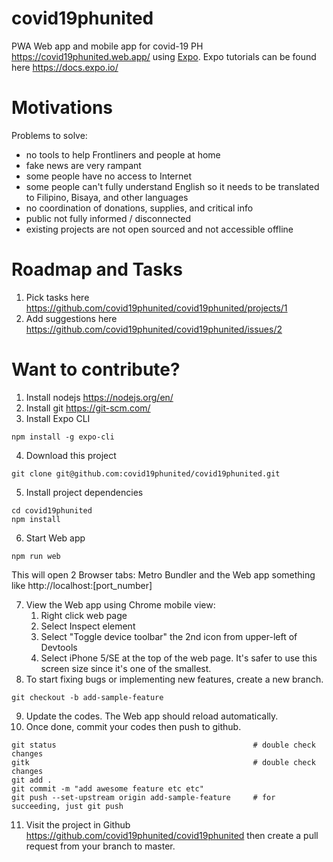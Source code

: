 # covid19phunited
PWA Web app and mobile app for covid-19 PH https://covid19phunited.web.app/ using [Expo](https://expo.io).
Expo tutorials can be found here https://docs.expo.io/

# Motivations
Problems to solve:
- no tools to help Frontliners and people at home
- fake news are very rampant
- some people have no access to Internet
- some people can't fully understand English so it needs to be translated to Filipino, Bisaya, and other languages
- no coordination of donations, supplies, and critical info
- public not fully informed / disconnected
- existing projects are not open sourced and not accessible offline

# Roadmap and Tasks
1. Pick tasks here https://github.com/covid19phunited/covid19phunited/projects/1
2. Add suggestions here https://github.com/covid19phunited/covid19phunited/issues/2

# Want to contribute?
1. Install nodejs https://nodejs.org/en/
2. Install git https://git-scm.com/
3. Install Expo CLI
```
npm install -g expo-cli
```
4. Download this project
```
git clone git@github.com:covid19phunited/covid19phunited.git
```
5. Install project dependencies
```
cd covid19phunited
npm install
```
6. Start Web app
```
npm run web
```
This will open 2 Browser tabs: Metro Bundler and the Web app something like http://localhost:[port_number]

7. View the Web app using Chrome mobile view:
    1. Right click web page
    2. Select Inspect element
    3. Select "Toggle device toolbar" the 2nd icon from upper-left of Devtools
    4. Select iPhone 5/SE at the top of the web page. It's safer to use this screen size since it's one of the smallest.
8. To start fixing bugs or implementing new features, create a new branch.
```
git checkout -b add-sample-feature
```
9. Update the codes. The Web app should reload automatically.
10. Once done, commit your codes then push to github.
```
git status                                            # double check changes
gitk                                                  # double check changes
git add .
git commit -m "add awesome feature etc etc"
git push --set-upstream origin add-sample-feature     # for succeeding, just git push
```
11. Visit the project in Github https://github.com/covid19phunited/covid19phunited then create a pull request from your branch to master.
